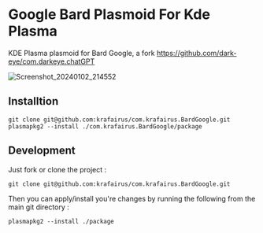 # Google Bard Plasmoid For Kde Plasma 
KDE Plasma plasmoid for Bard Google, a fork https://github.com/dark-eye/com.darkeye.chatGPT

![Screenshot_20240102_214552](https://github.com/krafairus/com.krafairus.BardGoogle/assets/64279814/88f097c0-dd8f-4fc9-b5ba-76ea42b938bd)

## Installtion
```
git clone git@github.com:krafairus/com.krafairus.BardGoogle.git
plasmapkg2 --install ./com.krafairus.BardGoogle/package
```

## Development

Just fork or clone the project :

`git clone git@github.com:krafairus/com.krafairus.BardGoogle.git`

Then you can apply/install you're changes by running the following from the main git directory : 

`plasmapkg2 --install ./package`
